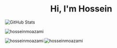<h1 align="center">Hi, I'm Hossein</h1>

![GitHub Stats](https://gh-readme-profile.vercel.app/api?username=hosseinmoazami&theme=default)

<p><img align="center" src="https://github-readme-streak-stats.herokuapp.com/?user=hosseinmoazami&" alt="hosseinmoazami" /></p>

<p><img align="left" src="https://github-readme-stats.vercel.app/api/top-langs?username=hosseinmoazami&show_icons=true&locale=en&layout=compact" alt="hosseinmoazami" /></p>
<p align="left"> <img src="https://komarev.com/ghpvc/?username=hosseinmoazami&label=Profile%20views&color=0e75b6&style=flat" alt="hosseinmoazami" /> </p>

